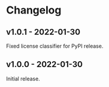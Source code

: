 # Changelog

## v1.0.1 - 2022-01-30

Fixed license classifier for PyPI release.

## v1.0.0 - 2022-01-30

Initial release.
